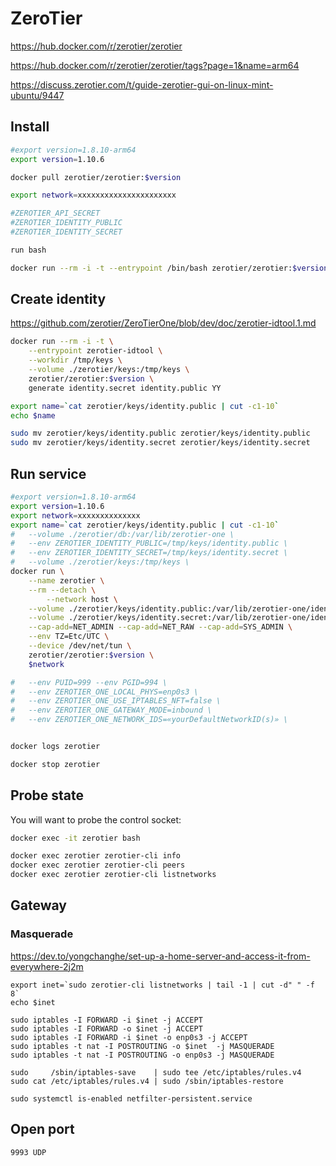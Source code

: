 # ZeroTier

<https://hub.docker.com/r/zerotier/zerotier>

<https://hub.docker.com/r/zerotier/zerotier/tags?page=1&name=arm64>

<https://discuss.zerotier.com/t/guide-zerotier-gui-on-linux-mint-ubuntu/9447>

## Install

```bash
#export version=1.8.10-arm64
export version=1.10.6

docker pull zerotier/zerotier:$version

export network=xxxxxxxxxxxxxxxxxxxxxx

#ZEROTIER_API_SECRET
#ZEROTIER_IDENTITY_PUBLIC
#ZEROTIER_IDENTITY_SECRET

run bash

docker run --rm -i -t --entrypoint /bin/bash zerotier/zerotier:$version
```

## Create identity

<https://github.com/zerotier/ZeroTierOne/blob/dev/doc/zerotier-idtool.1.md>

```bash
docker run --rm -i -t \
	--entrypoint zerotier-idtool \
	--workdir /tmp/keys \
	--volume ./zerotier/keys:/tmp/keys \
	zerotier/zerotier:$version \
	generate identity.secret identity.public YY

export name=`cat zerotier/keys/identity.public | cut -c1-10`
echo $name

sudo mv zerotier/keys/identity.public zerotier/keys/identity.public
sudo mv zerotier/keys/identity.secret zerotier/keys/identity.secret
```

## Run service

```bash
#export version=1.8.10-arm64
export version=1.10.6
export network=xxxxxxxxxxxxxx
export name=`cat zerotier/keys/identity.public | cut -c1-10`
#	--volume ./zerotier/db:/var/lib/zerotier-one \
#	--env ZEROTIER_IDENTITY_PUBLIC=/tmp/keys/identity.public \
#	--env ZEROTIER_IDENTITY_SECRET=/tmp/keys/identity.secret \
#	--volume ./zerotier/keys:/tmp/keys \
docker run \
	--name zerotier \
	--rm --detach \
        --network host \
	--volume ./zerotier/keys/identity.public:/var/lib/zerotier-one/identity.public \
	--volume ./zerotier/keys/identity.secret:/var/lib/zerotier-one/identity.secret \
	--cap-add=NET_ADMIN --cap-add=NET_RAW --cap-add=SYS_ADMIN \
	--env TZ=Etc/UTC \
	--device /dev/net/tun \
	zerotier/zerotier:$version \
	$network

#	--env PUID=999 --env PGID=994 \
#	--env ZEROTIER_ONE_LOCAL_PHYS=enp0s3 \
#	--env ZEROTIER_ONE_USE_IPTABLES_NFT=false \
#	--env ZEROTIER_ONE_GATEWAY_MODE=inbound \
#	--env ZEROTIER_ONE_NETWORK_IDS=«yourDefaultNetworkID(s)» \


docker logs zerotier

docker stop zerotier
```

## Probe state

You will want to probe the control socket:

```bash
docker exec -it zerotier bash

docker exec zerotier zerotier-cli info
docker exec zerotier zerotier-cli peers
docker exec zerotier zerotier-cli listnetworks
```


## Gateway

### Masquerade

<https://dev.to/yongchanghe/set-up-a-home-server-and-access-it-from-everywhere-2j2m>

```
export inet=`sudo zerotier-cli listnetworks | tail -1 | cut -d" " -f 8`
echo $inet

sudo iptables -I FORWARD -i $inet -j ACCEPT
sudo iptables -I FORWARD -o $inet -j ACCEPT
sudo iptables -I FORWARD -i $inet -o enp0s3 -j ACCEPT
sudo iptables -t nat -I POSTROUTING -o $inet  -j MASQUERADE
sudo iptables -t nat -I POSTROUTING -o enp0s3 -j MASQUERADE

sudo     /sbin/iptables-save    | sudo tee /etc/iptables/rules.v4
sudo cat /etc/iptables/rules.v4 | sudo /sbin/iptables-restore

sudo systemctl is-enabled netfilter-persistent.service
```

## Open port

`9993 UDP`

